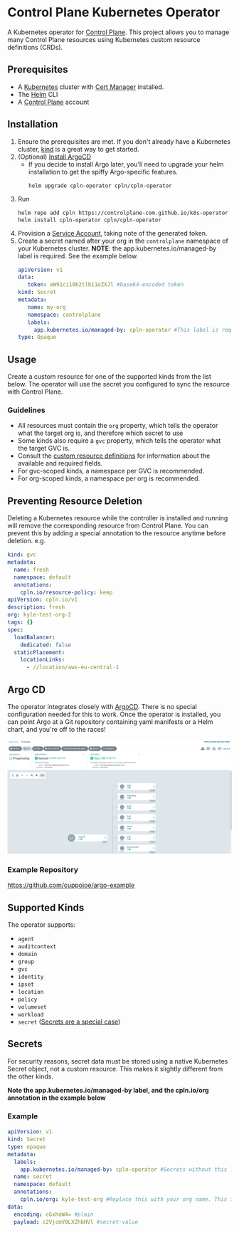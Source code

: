 # Control Plane Kubernetes Operator
A Kubernetes operator for [Control Plane](https://controlplane.com). This project allows you to manage many Control Plane
resources using Kubernetes custom resource definitions (CRDs). 

## Prerequisites
- A [Kubernetes](https://kubernetes.io) cluster with [Cert Manager](https://cert-manager.io/docs/installation/) installed.
- The [Helm](https://helm.sh) CLI
- A [Control Plane](https://controlplane.com) account

## Installation
1. Ensure the prerequisites are met. If you don't already have a Kubernetes cluster, [kind](https://kind.sigs.k8s.io/) is a great 
   way to get started.
2. (Optional) [Install ArgoCD](https://argo-cd.readthedocs.io/en/stable/getting_started/)
   - If you decide to install Argo later, you'll need to upgrade your helm installation to get the spiffy Argo-specific
     features.
     ``` shell 
     helm upgrade cpln-operator cpln/cpln-operator
     ``` 
3. Run
   ``` shell
   helm repo add cpln https://controlplane-com.github.io/k8s-operator 
   helm install cpln-operator cpln/cpln-operator
   ```
4. Provision a [Service Account](https://docs.controlplane.com/reference/serviceaccount#service-account), taking note of 
   the generated token.
5. Create a secret named after your org in the `controlplane` namespace of your Kubernetes cluster. 
   **NOTE**: the app.kubernetes.io/managed-by label is required. See the example below.
   ```yaml
   apiVersion: v1
   data:
      token: eW91ci10b2tlbi1oZXJl #base64-encoded token
   kind: Secret
   metadata:
      name: my-org
      namespace: controlplane
      labels: 
        app.kubernetes.io/managed-by: cpln-operator #This label is required
   type: Opaque
   ```

## Usage

Create a custom resource for one of the supported kinds from the list below. The operator will use the secret you 
configured to sync the resource with Control Plane.

### Guidelines
- All resources must contain the `org` property, which tells the operator what the target org is, and therefore which
  secret to use
- Some kinds also require a `gvc` property, which tells the operator what the target GVC is.
- Consult the [custom resource definitions](chart/templates/crd) for information about the available and required fields. 
- For gvc-scoped kinds, a namespace per GVC is recommended.
- For org-scoped kinds, a namespace per org is recommended.

## Preventing Resource Deletion
Deleting a Kubernetes resource while the controller is installed and running will remove the corresponding resource 
from Control Plane. You can prevent this by adding a special annotation to the resource anytime before deletion. e.g.
``` yaml
kind: gvc
metadata:
  name: fresh
  namespace: default
  annotations:
    cpln.io/resource-policy: keep
apiVersion: cpln.io/v1
description: fresh
org: kyle-test-org-2
tags: {}
spec:
  loadBalancer:
    dedicated: false
  staticPlacement:
    locationLinks:
      - //location/aws-eu-central-1
```

## Argo CD
The operator integrates closely with [ArgoCD](https://argoproj.github.io/cd/). There is no special configuration needed
for this to work. Once the operator is installed, you can point Argo at a Git repository containing yaml manifests or a 
Helm chart, and you're off to the races!

![img.png](images/img.png)

### Example Repository
https://github.com/cuppojoe/argo-example

## Supported Kinds
The operator supports:
- `agent`
- `auditcontext`
- `domain`
- `group`
- `gvc`
- `identity`
- `ipset`
- `location`
- `policy`
- `volumeset`
- `workload`
- `secret` ([Secrets are a special case](#secrets))


## Secrets
For security reasons, secret data must be stored using a native Kubernetes Secret object, not a custom resource. This makes it
slightly different from the other kinds. 

**Note the app.kubernetes.io/managed-by label, and the cpln.io/org annotation in the example below**

### Example

```yaml
apiVersion: v1
kind: Secret
type: opaque
metadata:
  labels:
    app.kubernetes.io/managed-by: cpln-operator #Secrets without this label are ignored
  name: secret
  namespace: default
  annotations:
    cpln.io/org: kyle-test-org #Replace this with your org name. This is required
data:
  encoding: cGxhaW4= #plain
  payload: c2VjcmV0LXZhbHVl #secret-value
```
 
